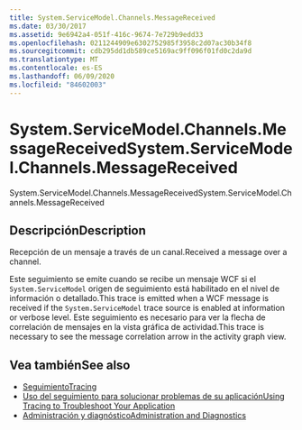 ```yaml
---
title: System.ServiceModel.Channels.MessageReceived
ms.date: 03/30/2017
ms.assetid: 9e6942a4-051f-416c-9674-7e729b9edd33
ms.openlocfilehash: 0211244909e6302752985f3958c2d07ac30b34f8
ms.sourcegitcommit: cdb295dd1db589ce5169ac9ff096f01fd0c2da9d
ms.translationtype: MT
ms.contentlocale: es-ES
ms.lasthandoff: 06/09/2020
ms.locfileid: "84602003"
---
```

# <a name="systemservicemodelchannelsmessagereceived"></a><span data-ttu-id="2c2b9-102">System.ServiceModel.Channels.MessageReceived</span><span class="sxs-lookup"><span data-stu-id="2c2b9-102">System.ServiceModel.Channels.MessageReceived</span></span>
<span data-ttu-id="2c2b9-103">System.ServiceModel.Channels.MessageReceived</span><span class="sxs-lookup"><span data-stu-id="2c2b9-103">System.ServiceModel.Channels.MessageReceived</span></span>  
  
## <a name="description"></a><span data-ttu-id="2c2b9-104">Descripción</span><span class="sxs-lookup"><span data-stu-id="2c2b9-104">Description</span></span>  
 <span data-ttu-id="2c2b9-105">Recepción de un mensaje a través de un canal.</span><span class="sxs-lookup"><span data-stu-id="2c2b9-105">Received a message over a channel.</span></span>  
  
 <span data-ttu-id="2c2b9-106">Este seguimiento se emite cuando se recibe un mensaje WCF si el `System.ServiceModel` origen de seguimiento está habilitado en el nivel de información o detallado.</span><span class="sxs-lookup"><span data-stu-id="2c2b9-106">This trace is emitted when a WCF message is received if the `System.ServiceModel` trace source is enabled at information or verbose level.</span></span> <span data-ttu-id="2c2b9-107">Este seguimiento es necesario para ver la flecha de correlación de mensajes en la vista gráfica de actividad.</span><span class="sxs-lookup"><span data-stu-id="2c2b9-107">This trace is necessary to see the message correlation arrow in the activity graph view.</span></span>  
  
## <a name="see-also"></a><span data-ttu-id="2c2b9-108">Vea también</span><span class="sxs-lookup"><span data-stu-id="2c2b9-108">See also</span></span>

- [<span data-ttu-id="2c2b9-109">Seguimiento</span><span class="sxs-lookup"><span data-stu-id="2c2b9-109">Tracing</span></span>](index.md)
- [<span data-ttu-id="2c2b9-110">Uso del seguimiento para solucionar problemas de su aplicación</span><span class="sxs-lookup"><span data-stu-id="2c2b9-110">Using Tracing to Troubleshoot Your Application</span></span>](using-tracing-to-troubleshoot-your-application.md)
- [<span data-ttu-id="2c2b9-111">Administración y diagnóstico</span><span class="sxs-lookup"><span data-stu-id="2c2b9-111">Administration and Diagnostics</span></span>](../index.md)
